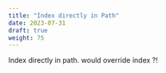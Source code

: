 ```yaml
---
title: "Index directly in Path"
date: 2023-07-31
draft: true
weight: 75
---
```


Index directly in path. would override index ?!

